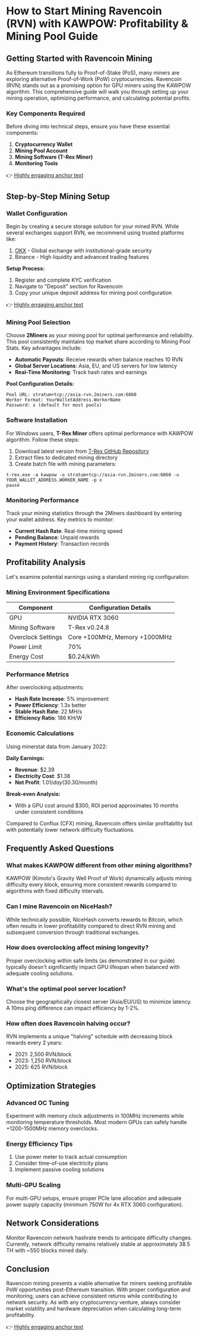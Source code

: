 # How to Start Mining Ravencoin (RVN) with KAWPOW: Profitability & Mining Pool Guide

## Getting Started with Ravencoin Mining

As Ethereum transitions fully to Proof-of-Stake (PoS), many miners are exploring alternative Proof-of-Work (PoW) cryptocurrencies. Ravencoin (RVN) stands out as a promising option for GPU miners using the KAWPOW algorithm. This comprehensive guide will walk you through setting up your mining operation, optimizing performance, and calculating potential profits.

### Key Components Required

Before diving into technical steps, ensure you have these essential components:
1. **Cryptocurrency Wallet**  
2. **Mining Pool Account**  
3. **Mining Software (T-Rex Miner)**  
4. **Monitoring Tools**

👉 [Highly engaging anchor text](https://bit.ly/okx-bonus)

## Step-by-Step Mining Setup

### Wallet Configuration

Begin by creating a secure storage solution for your mined RVN. While several exchanges support RVN, we recommend using trusted platforms like:

1. [OKX](https://bit.ly/okx-bonus) - Global exchange with institutional-grade security  
2. Binance - High liquidity and advanced trading features

**Setup Process:**
1. Register and complete KYC verification  
2. Navigate to "Deposit" section for Ravencoin  
3. Copy your unique deposit address for mining pool configuration

👉 [Highly engaging anchor text](https://bit.ly/okx-bonus)

### Mining Pool Selection

Choose **2Miners** as your mining pool for optimal performance and reliability. This pool consistently maintains top market share according to Mining Pool Stats. Key advantages include:
- **Automatic Payouts**: Receive rewards when balance reaches 10 RVN
- **Global Server Locations**: Asia, EU, and US servers for low latency
- **Real-Time Monitoring**: Track hash rates and earnings

**Pool Configuration Details:**
```text
Pool URL: stratum+tcp://asia-rvn.2miners.com:6060
Worker Format: YourWalletAddress.WorkerName
Password: x (default for most pools)
```

### Software Installation

For Windows users, **T-Rex Miner** offers optimal performance with KAWPOW algorithm. Follow these steps:

1. Download latest version from [T-Rex GitHub Repository](https://github.com/trexminer/T-Rex/releases)
2. Extract files to dedicated mining directory
3. Create batch file with mining parameters:
```batch
t-rex.exe -a kawpow -o stratum+tcp://asia-rvn.2miners.com:6060 -u YOUR_WALLET_ADDRESS.WORKER_NAME -p x
pause
```

### Monitoring Performance

Track your mining statistics through the 2Miners dashboard by entering your wallet address. Key metrics to monitor:
- **Current Hash Rate**: Real-time mining speed
- **Pending Balance**: Unpaid rewards
- **Payment History**: Transaction records

## Profitability Analysis

Let's examine potential earnings using a standard mining rig configuration:

### Mining Environment Specifications

| Component          | Configuration Details               |
|--------------------|--------------------------------------|
| GPU                | NVIDIA RTX 3060                     |
| Mining Software    | T-Rex v0.24.8                       |
| Overclock Settings | Core +100MHz, Memory +1000MHz       |
| Power Limit        | 70%                                 |
| Energy Cost        | $0.24/kWh                           |

### Performance Metrics

After overclocking adjustments:
- **Hash Rate Increase**: 5% improvement
- **Power Efficiency**: 1.3x better
- **Stable Hash Rate**: 22 MH/s
- **Efficiency Ratio**: 186 KH/W

### Economic Calculations

Using minerstat data from January 2022:

**Daily Earnings:**
- **Revenue**: $2.39
- **Electricity Cost**: $1.38
- **Net Profit**: $1.01/day ($30.30/month)

**Break-even Analysis:**
- With a GPU cost around $300, ROI period approximates 10 months under consistent conditions

Compared to Conflux (CFX) mining, Ravencoin offers similar profitability but with potentially lower network difficulty fluctuations.

## Frequently Asked Questions

### What makes KAWPOW different from other mining algorithms?
KAWPOW (Kimoto's Gravity Well Proof of Work) dynamically adjusts mining difficulty every block, ensuring more consistent rewards compared to algorithms with fixed difficulty intervals.

### Can I mine Ravencoin on NiceHash?
While technically possible, NiceHash converts rewards to Bitcoin, which often results in lower profitability compared to direct RVN mining and subsequent conversion through traditional exchanges.

### How does overclocking affect mining longevity?
Proper overclocking within safe limits (as demonstrated in our guide) typically doesn't significantly impact GPU lifespan when balanced with adequate cooling solutions.

### What's the optimal pool server location?
Choose the geographically closest server (Asia/EU/US) to minimize latency. A 10ms ping difference can impact efficiency by 1-2%.

### How often does Ravencoin halving occur?
RVN implements a unique "halving" schedule with decreasing block rewards every 2 years:
- 2021: 2,500 RVN/block
- 2023: 1,250 RVN/block
- 2025: 625 RVN/block

## Optimization Strategies

### Advanced OC Tuning
Experiment with memory clock adjustments in 100MHz increments while monitoring temperature thresholds. Most modern GPUs can safely handle +1200-1500MHz memory overclocks.

### Energy Efficiency Tips
1. Use power meter to track actual consumption
2. Consider time-of-use electricity plans
3. Implement passive cooling solutions

### Multi-GPU Scaling
For multi-GPU setups, ensure proper PCIe lane allocation and adequate power supply capacity (minimum 750W for 4x RTX 3060 configuration).

## Network Considerations

Monitor Ravencoin network hashrate trends to anticipate difficulty changes. Currently, network difficulty remains relatively stable at approximately 38.5 TH with ~550 blocks mined daily.

## Conclusion

Ravencoin mining presents a viable alternative for miners seeking profitable PoW opportunities post-Ethereum transition. With proper configuration and monitoring, users can achieve consistent returns while contributing to network security. As with any cryptocurrency venture, always consider market volatility and hardware depreciation when calculating long-term profitability.

👉 [Highly engaging anchor text](https://bit.ly/okx-bonus)